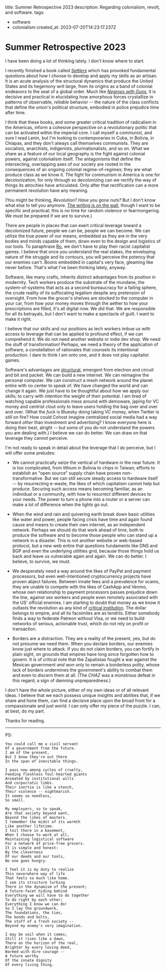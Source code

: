 title: Summer Retrospective 2023
description: Regarding colonialism, revolt, and software.
tags:
- software
- colonialism
created_at: 2023-07-20T14:23:17.237Z

# Summer Retrospective 2023

I have been doing a lot of thinking lately. I don't know where to start.

I recently finished a book called [*Settlers*](https://readsettlers.org/) which has provoked fundamental questions about how I choose to develop and apply my skills as an artisan. It is an acute analysis of the structural dynamics that produce the United States and its hegemony writ large, from its origins as a band of colonial endeavors to the seat of a global order. Much like [*Negroes with Guns*](https://en.wikipedia.org/wiki/Negroes_with_Guns), it is decisive and practical in elucidating how amorphous forces crystallize in patterns of observable, *reliable* behavior -- the nature of the class conflicts that define the union's political structure, embodied in police prejudice time after time.

I think that these books, and some greater critical tradition of radicalism in the Americas, inform a cohesive perspective on a revolutionary politic that can be activated within the imperial core. I call myself a communist, and sure I read Lenin, but I'm looking to contemporaries in Cuba, in Bolivia, in Chiapas, and they don't always call themselves communists. They are socialists, anarchists, indigenists, plurinationalists, and so on. What we share as a feature of our local geography is the fight against colonial powers, against colonialism itself. The antagonisms that define the intersecting, overlapping axes of our society are rooted in the consequences of an ongoing colonial regime-of-regimes; they are what produce class as we know it. The fight for communism in America is one for decolonization, for only through so decolonizing can we rectify the way of things its atrocities have articulated. Only after that rectification can a more permanent revolution have any meaning.

(You might be thinking, *Revolution? Have you gone nuts?* But I don't know what else to tell you anymore. [The writing is on the wall](https://garbados.github.io/my-blog/world-of-the-heart.html), though I want to be specific and practical; this is no time for random violence or fearmongering. We must be prepared if we are to survive.)

There are people in places that can exert critical leverage toward a decolonized future, people we can be, people we can become. We can utilize the true power of our means, embedded as they are in the very bodies and minds capable of them, down even to the design and logistics of our tools. To paraphrase [Ro](https://roiskinda.cool/), we don't have to play their racist capitalist games. I believe that once you understand the real stakes, the enveloping nature of the struggle and its contours, you will perceive the potency that our enemies can't. Boons embedded in capital's very face, gleaming like never before. That's what I've been thinking lately, anyway.

Software, like many crafts, inherits distinct advantages from its position in modernity. Tech workers produce the substrate of the mundane, the system-of-systems that acts as a second bureaucracy for a failing sphere, the crude reality of its suffocating legalism despite any pretension of oversight. From how the grocer's shelves are stocked to the computer in your car, from how your money moves through the aether to how your prescriptions are filled, it's all digital now. We did that. We are responsible for all its betrayals, but I don't want to make a spectacle of guilt. I want to make it right.

I believe that our skills and our positions as tech workers imbue us with access to leverage that can be applied to profound effect, if we can comprehend it. We do not need another website or indie dev shop. We need the stuff of transformation! Perhaps, we need a theory of the application of software, a constellation of rationales that counsels its intentional production. I dare to think I am onto one, and it does not play capitalist games.

Software's advantages are [structural](https://garbados.github.io/my-blog/leverage-and-destroy.html), emergent from electron and circuit and bit and packet. We can build a new internet. We can reimagine the personal computer. We can construct a mesh network around the planet entire with no center to speak of. We have changed the world and can change it again. We just have to be thoughtful about how we apply our skills; to carry with intention the weight of their potential. I am tired of watching capable professionals mess around with demoware, japing for VC money and centrist clout only to leave users holding the bag over and over and over. (What the *fuck* is Bluesky doing taking VC money, when Twitter is *still* on fire? How could Cohost imagine centralized social media had a way forward *other* than investment and advertising? I know everyone here is doing their best, alright -- but some of you do not understand the powers you are dealing with.) I believe we can do better. We can draw on that leverage they cannot perceive.

I'm not ready to speak in detail about the leverage that I *do* perceive, but I will offer some preludes:

- We cannot practically seize the vertical of hardware in the near future. It is too complicated, from lithium in Bolivia to chips in Taiwan; efforts to establish an "open source" supply chain have proven non-transformative. But we can still secure steady access to hardware itself -- by resurrecting e-waste, the likes of which capitalism cannot help but produce. Securing such access means becoming familiar, as an individual or a community, with how to resurrect different devices to your needs. The power to turn a phone into a router or a server can make a lot of difference when the lights go out.

- When the wind and rain and quivering earth break down basic utilities like water and power, people facing crisis have time and again found cause and means to create their own internet, as an independent network. Perhaps we should do that work ahead of time, both to produce the software and to become those people who can stand up a network in a disaster. This is not another website or web-based protocol, but a new web entire that questions fundaments like DNS and BGP and even the underlying utilities grid, because those things hold us back and leave us vulnerable again and again. We can do better. I believe, to survive, we must.

- We desperately need a way around the likes of PayPal and payment processors, but even well-intentioned cryptocurrency projects have proven abject failures. Between innate fees and a prevalence for scams, they are unable to compete with the likes of CashApp and Venmo, whose own relationship to payment processors passes prejudice down the line, against sex workers and people even remotely associated with the US' official enemies. I am starting to doubt that money as we know it outlasts the revolution as any kind of [critical institution](https://garbados.github.io/my-blog/the_artist_afterward.html). The dollar belongs to empire, and all its facsimiles are as tendrils. Either somebody finds a way to federate Patreon without Visa, or we need to build networks of serious, actionable trust, which do not rely on profit or transaction.

- Borders are a distraction. They are a reality of the present, yes, but do not presume we need them. When you declare borders, our enemies know just where to attack. If you do not claim borders, you can fortify in plain sight, on grounds that empires have long since forgotten how to govern. It is of critical note that the Zapatistas fought a war against the Mexican government *and won* only to remain a borderless polity, whose lack of borders undermines the government's ability to combat them and even to discern them at all. (The *CHAZ* was a monstrous defeat in this regard; a sign of damning unpreparedness.)

I don't have the whole picture, either of my own ideas or of all relevant ideas. I believe that we each possess unique insights and abilities that, if we share and hone them, can find a decisive place upon the broad front for a compassionate and just world. I can only offer my piece of the puzzle. I can, at best, do my part.

Thanks for reading.

---

PS:


```
You could call me a civil servant
Of a government from the future.
I am of the present,
But I know they're out there
In the span of inevitable things.

I pass now among cycles of cruelty,
Feeding fleshless foul-hearted giants
Animated by institutional wills
And corpocratic limbs.
Their inertia is like a stench,
Their violence -- nightmarish.
It seems so needless,
So small.

My employers, so to speak,
Are that society beyond want,
Beyond the likes of masters.
I remember the midst of its warmth
Like another lifetime.
I toil there in a basement,
When I choose to work at all,
Maintaining logistical software
For a network of price-free grocers.
It is simple and honest:
By the cleverness
Of our deeds and our tools,
No one goes hungry.

I feel it is my duty to realize
This neverwhere way of life
That feels so much like home.
I see its structure lurking
There in the dynamism of the present;
A future-facet hiding behind
Everything we will have to do together
To do right by each other;
Everything I know we can do!
So I lay the groundwork,
The foundations, the ties,
The bonds and bolts,
The stuff of a fresh society --
Beyond my enemy's very imagination.

I may be soil when it comes;
Still it rises like a dawn,
There on the horizon of the real,
Brighter by every loving deed,
Warmed with dire courage --
A future worthy
Of the innate dignity
Of every living thing.
```
